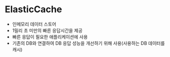 
# ElasticCache
- 인메모리 데이터 스토어 
- 1밀리 초 미만의 빠른 응답시간을 제공
- 빠른 응답이 필요한 애플리케이션에 사용
- 기존의 DB와 연결하여 DB 응답 성능을 개선하기 위해 사용(사용하는 DB 데이터를 캐시)